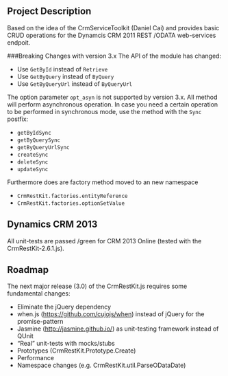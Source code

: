 Project Description
-----------
Based on the idea of the CrmServiceToolkit (Daniel Cai) and provides basic CRUD operations for the
Dynamcis CRM 2011 REST /ODATA web-services endpoit.

###Breaking Changes with version 3.x
The API of the module has changed:
- Use `GetById` instead of `Retrieve`
- Use `GetByQuery` instead of `ByQuery`
- Use `GetByQueryUrl` instead of `ByQueryUrl`

The option parameter `opt_asyn` is not supported by version 3.x. All method will perform asynchronous operation. In case you need a certain operation to be performed in synchronous mode, use the method with the `Sync` postfix:
- `getByIdSync`
- `getByQuerySync`
- `getByQueryUrlSync`
- `createSync`
- `deleteSync`
- `updateSync`

Furthermore does are factory method moved to an new namespace
- `CrmRestKit.factories.entityReference`
- `CrmRestKit.factories.optionSetValue`

Dynamics CRM 2013
-----------
All unit-tests are passed /green for CRM 2013 Online (tested with the CrmRestKit-2.6.1.js).

Roadmap
-----------
The next major release (3.0) of the CrmRestKit.js requires some fundamental changes:
- Eliminate the jQuery dependency
- when.js (https://github.com/cujojs/when) instead of jQuery for the promise-pattern
- Jasmine (http://jasmine.github.io/) as unit-testing framework instead of QUnit
- “Real” unit-tests with mocks/stubs
- Prototypes (CrmRestKit.Prototype.Create)
- Performance
- Namespace changes (e.g. CrmRestKit.util.ParseODataDate)
